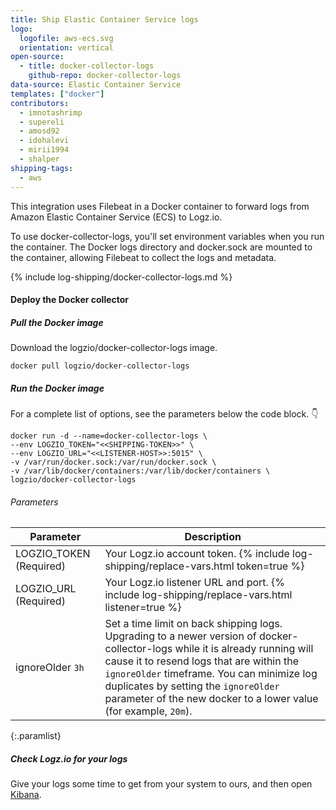 ```yaml
---
title: Ship Elastic Container Service logs
logo:
  logofile: aws-ecs.svg
  orientation: vertical
open-source:
  - title: docker-collector-logs
    github-repo: docker-collector-logs
data-source: Elastic Container Service
templates: ["docker"]
contributors:
  - imnotashrimp
  - supereli
  - amosd92
  - idohalevi
  - mirii1994
  - shalper
shipping-tags:
  - aws
---
```


This integration uses Filebeat in a Docker container to forward logs from Amazon Elastic Container Service (ECS) to Logz.io.

To use docker-collector-logs, you'll set environment variables when you run the container.
The Docker logs directory and docker.sock are mounted to the container, allowing Filebeat to collect the logs and metadata.

{% include log-shipping/docker-collector-logs.md %}


#### Deploy the Docker collector


<div class="tasklist">

##### Pull the Docker image

Download the logzio/docker-collector-logs image.

```shell
docker pull logzio/docker-collector-logs
```

##### Run the Docker image

For a complete list of options, see the parameters below the code block. 👇

```shell
docker run -d --name=docker-collector-logs \
--env LOGZIO_TOKEN="<<SHIPPING-TOKEN>>" \
--env LOGZIO_URL="<<LISTENER-HOST>>:5015" \
-v /var/run/docker.sock:/var/run/docker.sock \
-v /var/lib/docker/containers:/var/lib/docker/containers \
logzio/docker-collector-logs
```

###### Parameters

| Parameter | Description |
|---|---|
| LOGZIO_TOKEN (Required) | Your Logz.io account token. {% include log-shipping/replace-vars.html token=true %} |
| LOGZIO_URL (Required) | Your Logz.io listener URL and port. {% include log-shipping/replace-vars.html listener=true %} |
| ignoreOlder <span class="default-param">`3h`</span> |  Set a time limit on back shipping logs. Upgrading to a newer version of docker-collector-logs while it is already running will cause it to resend logs that are within the `ignoreOlder` timeframe. You can minimize log duplicates by setting the `ignoreOlder` parameter of the new docker to a lower value (for example, `20m`). |
{:.paramlist}

##### Check Logz.io for your logs

Give your logs some time to get from your system to ours, and then open [Kibana](https://app.logz.io/#/dashboard/kibana).

</div>